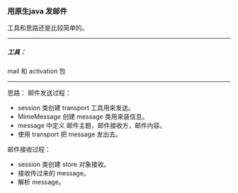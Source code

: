 ### 用原生java 发邮件
工具和思路还是比较简单的。

----------------------
##### 工具：
mail 和 activation 包

----
思路：
邮件发送过程：
* session 类创建 transport 工具用来发送。
* MimeMessage 创建 message 类用来装信息。
* message 中定义 邮件主题，邮件接收方，邮件内容。
* 使用 transport 把 message 发出去。

邮件接收过程：
* session 类创建 store 对象接收。
* 接收传过来的 message。
* 解析 message。
